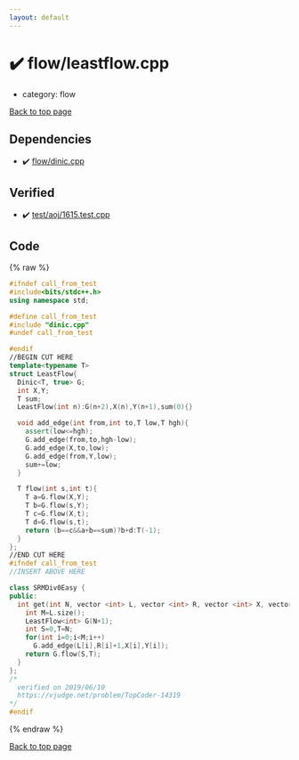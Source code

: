 ```yaml
---
layout: default
---
```


<!-- mathjax config similar to math.stackexchange -->
<script type="text/javascript" async
  src="https://cdnjs.cloudflare.com/ajax/libs/mathjax/2.7.5/MathJax.js?config=TeX-MML-AM_CHTML">
</script>
<script type="text/x-mathjax-config">
  MathJax.Hub.Config({
    TeX: { equationNumbers: { autoNumber: "AMS" }},
    tex2jax: {
      inlineMath: [ ['$','$'] ],
      processEscapes: true
    },
    "HTML-CSS": { matchFontHeight: false },
    displayAlign: "left",
    displayIndent: "2em"
  });
</script>

<script type="text/javascript" src="https://cdnjs.cloudflare.com/ajax/libs/jquery/3.4.1/jquery.min.js"></script>
<script src="https://cdn.jsdelivr.net/npm/jquery-balloon-js@1.1.2/jquery.balloon.min.js" integrity="sha256-ZEYs9VrgAeNuPvs15E39OsyOJaIkXEEt10fzxJ20+2I=" crossorigin="anonymous"></script>
<script type="text/javascript" src="../../assets/js/copy-button.js"></script>
<link rel="stylesheet" href="../../assets/css/copy-button.css" />


# :heavy_check_mark: flow/leastflow.cpp
* category: flow


[Back to top page](../../index.html)



## Dependencies
* :heavy_check_mark: [flow/dinic.cpp](dinic.cpp.html)


## Verified
* :heavy_check_mark: [test/aoj/1615.test.cpp](../../verify/test/aoj/1615.test.cpp.html)


## Code
{% raw %}
```cpp
#ifndef call_from_test
#include<bits/stdc++.h>
using namespace std;

#define call_from_test
#include "dinic.cpp"
#undef call_from_test

#endif
//BEGIN CUT HERE
template<typename T>
struct LeastFlow{
  Dinic<T, true> G;
  int X,Y;
  T sum;
  LeastFlow(int n):G(n+2),X(n),Y(n+1),sum(0){}

  void add_edge(int from,int to,T low,T hgh){
    assert(low<=hgh);
    G.add_edge(from,to,hgh-low);
    G.add_edge(X,to,low);
    G.add_edge(from,Y,low);
    sum+=low;
  }

  T flow(int s,int t){
    T a=G.flow(X,Y);
    T b=G.flow(s,Y);
    T c=G.flow(X,t);
    T d=G.flow(s,t);
    return (b==c&&a+b==sum)?b+d:T(-1);
  }
};
//END CUT HERE
#ifndef call_from_test
//INSERT ABOVE HERE

class SRMDiv0Easy {
public:
  int get(int N, vector <int> L, vector <int> R, vector <int> X, vector <int> Y) {
    int M=L.size();
    LeastFlow<int> G(N+1);
    int S=0,T=N;
    for(int i=0;i<M;i++)
      G.add_edge(L[i],R[i]+1,X[i],Y[i]);
    return G.flow(S,T);
  }
};
/*
  verified on 2019/06/10
  https://vjudge.net/problem/TopCoder-14319
*/
#endif

```
{% endraw %}

[Back to top page](../../index.html)

